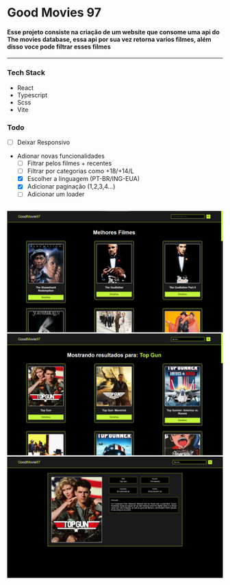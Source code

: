 # Good Movies 97

#### Esse projeto consiste na criação de um website que consome uma api do The movies database, essa api por sua vez retorna varios filmes, além disso voce pode filtrar esses filmes

---

### Tech Stack

- React
- Typescript
- Scss
- Vite

### Todo

- [ ] Deixar Responsivo
- Adionar novas funcionalidades
  - [ ] Filtrar pelos filmes + recentes
  - [ ] Filtrar por categorias como +18/+14/L
  - [x] Escolher a linguagem (PT-BR/ING-EUA)
  - [x] Adicionar paginação (1,2,3,4...)
  - [ ] Adicionar um loader

##

![alt text](image.png)
![alt text](image-1.png)
![alt text](image-2.png)
